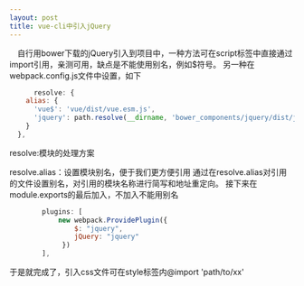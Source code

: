 ```yaml
---
layout: post
title: vue-cli中引入jQuery
---
```



 　自行用bower下载的jQuery引入到项目中，一种方法可在script标签中直接通过import引用，亲测可用，缺点是不能使用别名，例如$符号。
 另一种在webpack.config.js文件中设置，如下

```javascript 
      resolve: {
    alias: {
      'vue$': 'vue/dist/vue.esm.js',
      'jquery': path.resolve(__dirname, 'bower_components/jquery/dist/jquery.min.js'),
    }
  },
```
resolve:模块的处理方案
 
resolve.alias：设置模块别名，便于我们更方便引用
通过在resolve.alias对引用的文件设置别名，对引用的模块名称进行简写和地址重定向。
接下来在module.exports的最后加入，不加入不能用别名
```javascript 
		plugins: [
    		new webpack.ProvidePlugin({
    			$: "jquery",
      			jQuery: "jquery"
   			 })
  		],
```
于是就完成了，引入css文件可在style标签内@import 'path/to/xx'